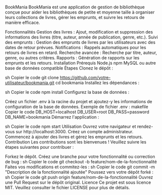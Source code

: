 BookMania
BookMania est une application de gestion de bibliothèque conçue pour aider les bibliothèques de petite et moyenne taille à organiser leurs collections de livres, gérer les emprunts, et suivre les retours de manière efficace.

Fonctionnalités
Gestion des livres : Ajout, modification et suppression des informations des livres (titre, auteur, année de publication, genre, etc.).
Suivi des emprunts : Gestion des emprunts de livres par les utilisateurs avec des dates de retour prévues.
Notifications : Rappels automatiques pour les retours de livres en retard.
Recherche avancée : Recherche par titre, auteur, genre, ou autres critères.
Rapports : Génération de rapports sur les emprunts et les retours.
Installation
Prérequis
Node.js
npm
MySQL ou autre base de données compatible
Étapes
Clonez le dépôt :

sh
Copier le code
git clone https://github.com/votre-utilisateur/bookmania.git
cd bookmania
Installez les dépendances :

sh
Copier le code
npm install
Configurez la base de données :

Créez un fichier .env à la racine du projet et ajoutez-y les informations de configuration de la base de données.
Exemple de fichier .env :
makefile
Copier le code
DB_HOST=localhost
DB_USER=root
DB_PASS=password
DB_NAME=bookmania
Démarrez l'application :

sh
Copier le code
npm start
Utilisation
Ouvrez votre navigateur et rendez-vous sur http://localhost:3000.
Créez un compte administrateur.
Commencez à ajouter des livres et gérez les emprunts et les retours.
Contribution
Les contributions sont les bienvenues ! Veuillez suivre les étapes suivantes pour contribuer :

Forkez le dépôt.
Créez une branche pour votre fonctionnalité ou correction de bug :
sh
Copier le code
git checkout -b feature/nom-de-la-fonctionnalité
Faites vos modifications et commitez-les :
sh
Copier le code
git commit -m "Description de la fonctionnalité ajoutée"
Poussez vers votre dépôt forké :
sh
Copier le code
git push origin feature/nom-de-la-fonctionnalité
Ouvrez une Pull Request sur le dépôt original.
Licence
Ce projet est sous licence MIT. Veuillez consulter le fichier LICENSE pour plus de détails.
